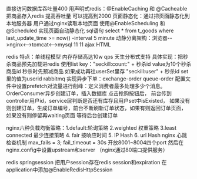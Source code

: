 直接访问数据库吞吐量400
用声明式redis：@EnableCaching 和 @Cacheable 把商品存入redis 提高吞吐量 可以提高到2000
页面静态化：通过把页面静态化到本地服务器 用户通过nginx读取本地页面
使用@EnableScheduling 和@Scheduled 实现页面自动静态化 sql语句 select * from t_goods where last_update_time >= now() -interval 5 minute
动静分离架构：浏览器-->nginx<-->tomcat<-->mysql
                    11
                    11 ajax
                    HTML
                    
redis 特点：单线程模型 内存存储高达10w qps 天生分布式支持
具体实现：把秒杀商品预先加载进redis 使用list key："seckill:count:" + 秒杀id value为10个秒杀商品id
        秒杀时先预减商品 如果成功再往userSet里存 "seckill:user" + 秒杀id set里的值为userid 
rabbitmq 实现异步下单：exchange-order queue-order 配置文件中设置prefetch对流量进行削峰：定义消费者最多处理多少个消息。OrderConsumer异步创建订单，插入数据库
    点击抢购按钮后， 前台传到controller用户id，service层判断是否还有库存且用户set中isExisted， 如果没有则创建订单，生成订单编号，前台不断刷新订单状态，如果有则返回订单页面， 如果没有则停留再waiting页面 等待后台创建订单
    
nginx六种负载均衡策略：1.default:轮询策略 2.weighted 权重策略 3.least connected 最少连接策略
4. fair 按响应时间 5. IP Hash 6. url Hash
nginx 心跳检查机制 max_fails = 3; fail_timeout = 30s
开放8001~8004四个port 然后在nginx.config中设置upstream和server （nginx通过80端口提供服务）

redis springsession 把用户session存在redis session和expiration 在application中添加@EnableRedisHttpSession
 